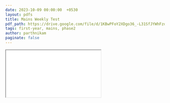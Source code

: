 ```yaml
---
date: 2023-10-09 00:00:00  +0530
layout: pdfs
title: Mains Weekly Test
pdf_path: https://drive.google.com/file/d/1KBwPFoY2XDgo36_-L31SfJYWhFzdb_wO/preview?usp=sharing
tags: first-year, mains, phase2
author: parthnikam
paginate: false
---
```


<iframe class="embed-pdf" src="{{ page.pdf_path }}#toolbar=0" seamless="seamless" scrolling="no" style="overflow:hidden"></iframe>
